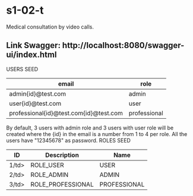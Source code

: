 # s1-02-t
Medical consultation by video calls.

<h2>Link Swagger: http://localhost:8080/swagger-ui/index.html </h2>



USERS SEED
<table>
<thead>
<tr>
<th>email</th>
<th>role</th>
</tr>
</thead>
<tbody>
<tr>
<td>admin{id}@test.com</td>
<td>admin</td>
</tr>
<tr>
<td>user{id}@test.com</td>
<td>user</td>
</tr>
  <tr>
<td>professional{id}@test.com{id}@test.com</td>
<td>professional</td>
</tr>
</tbody>
</table>



By default, 3 users with admin role and 3 users with user role will be created where the {id} in the email is a number from 1 to 4 per role. All the users have "12345678" as password.
ROLES SEED
<table>
<thead>
<tr>
<th>ID</th>
<th>Description</th>
<th>Name</th>
</tr>
</thead>
<tbody>
<tr>
<td>1/td>
<td>ROLE_USER</td>
<td>USER</td>
</tr>
<tr>
<td>2/td>
<td>ROLE_ADMIN</td>
<td>ADMIN</td>
</tr>
 <tr>
<td>3/td>
<td>ROLE_PROFESSIONAL</td>
<td>PROFESSIONAL</td>
</tr>
</tbody>
</table>


